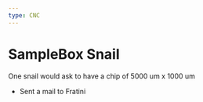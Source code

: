 ```yaml
---
type: CNC
---
```


# SampleBox Snail


One snail would ask to have a chip of 5000 um x 1000 um 
- Sent a mail to Fratini
